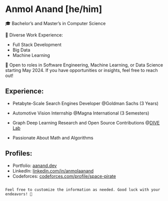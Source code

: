 <!--
**anmol-anand/anmol-anand** is a ✨ _special_ ✨ repository because its `README.md` (this file) appears on your GitHub profile.

Here are some ideas to get you started:

- 🔭 I’m currently working on ...
- 🌱 I’m currently learning ...
- 👯 I’m looking to collaborate on ...
- 🤔 I’m looking for help with ...
- 💬 Ask me about ...
- 📫 How to reach me: ...
- 😄 Pronouns: ...
- ⚡ Fun fact: ...
-->

# Anmol Anand [he/him]

🎓 Bachelor’s and Master’s in Computer Science

🌟 Diverse Work Experience:

- Full Stack Development
- Big Data
- Machine Learning

🚀 Open to roles in Software Engineering, Machine Learning, or Data Science starting May 2024. If you have opportunities or insights, feel free to reach out!

## Experience:

- Petabyte-Scale Search Engines Developer @Goldman Sachs (3 Years)

- Automotive Vision Internship @Magna International (3 Semesters)

- Graph Deep Learning Research and Open Source Contributions @[DIVE Lab](https://github.com/divelab/DIG)

- Passionate About Math and Algorithms

## Profiles:

- Portfolio: [aanand.dev](https://aanand.dev/)
- LinkedIn: [linkedin.com/in/anmolaanand](https://www.linkedin.com/in/anmolaanand/)
- Codeforces: [codeforces.com/profile/space-pirate](https://codeforces.com/profile/space-pirate)
```

Feel free to customize the information as needed. Good luck with your endeavors! 🚀
